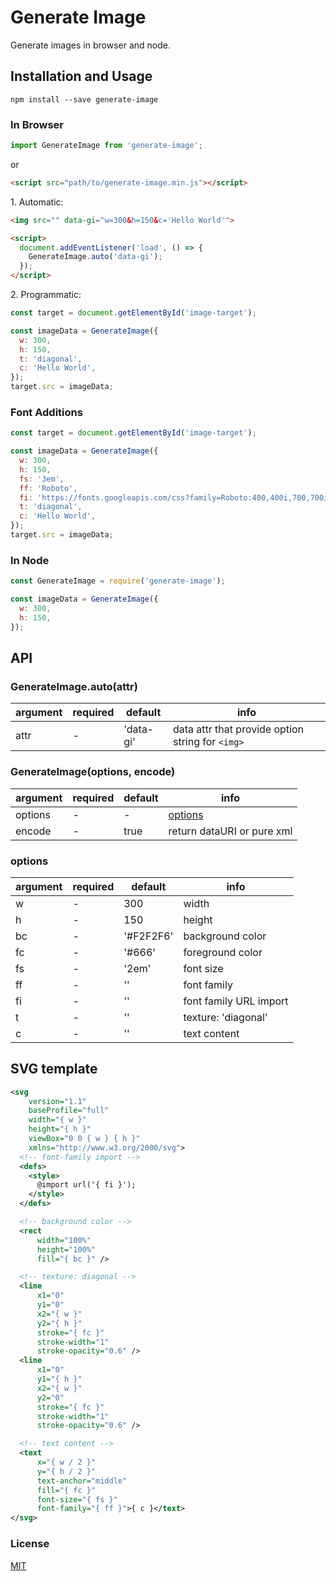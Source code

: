 # Generate Image

Generate images in browser and node.

## Installation and Usage

```
npm install --save generate-image
```

### In Browser

```js
import GenerateImage from 'generate-image';
```

or

```html
<script src="path/to/generate-image.min.js"></script>
```

1\. Automatic:

```html
<img src="" data-gi="w=300&h=150&c='Hello World'">

<script>
  document.addEventListener('load', () => {
    GenerateImage.auto('data-gi');
  });
</script>
```

2\. Programmatic:

```js
const target = document.getElementById('image-target');

const imageData = GenerateImage({
  w: 300,
  h: 150,
  t: 'diagonal',
  c: 'Hello World',
});
target.src = imageData;
```

### Font Additions
```js
const target = document.getElementById('image-target');

const imageData = GenerateImage({
  w: 300,
  h: 150,
  fs: '3em',
  ff: 'Roboto',
  fi: 'https://fonts.googleapis.com/css?family=Roboto:400,400i,700,700i',
  t: 'diagonal',
  c: 'Hello World',
});
target.src = imageData;
```

### In Node

```js
const GenerateImage = require('generate-image');

const imageData = GenerateImage({
  w: 300,
  h: 150,
});
```

## API

### GenerateImage.auto(attr)

| argument | required | default | info |
|----------|----------|---------|------|
| attr     | -        | 'data-gi' | data attr that provide option string for `<img>` |

### GenerateImage(options, encode)

| argument | required | default | info |
|----------|----------|---------|------|
| options  | -        | -       | [options](#options) |
| encode   | -        | true    | return dataURI or pure xml |

### options

| argument | required | default | info |
|----------|----------|---------|------|
| w        | -        | 300     | width |
| h        | -        | 150     | height |
| bc       | -        | '#F2F2F6' | background color |
| fc       | -        | '#666'  | foreground color |
| fs       | -        | '2em'  | font size |
| ff       | -        | ''  | font family |
| fi       | -        | ''  | font family URL import |
| t        | -        | ''      | texture: 'diagonal' |
| c        | -        | ''      | text content |

## SVG template

```xml
<svg
    version="1.1"
    baseProfile="full"
    width="{ w }"
    height="{ h }"
    viewBox="0 0 { w } { h }"
    xmlns="http://www.w3.org/2000/svg">
  <!-- font-family import -->
  <defs>
    <style>
      @import url('{ fi }');
    </style>
  </defs>

  <!-- background color -->
  <rect
      width="100%"
      height="100%"
      fill="{ bc }" />

  <!-- texture: diagonal -->
  <line
      x1="0"
      y1="0"
      x2="{ w }"
      y2="{ h }"
      stroke="{ fc }"
      stroke-width="1"
      stroke-opacity="0.6" />
  <line
      x1="0"
      y1="{ h }"
      x2="{ w }"
      y2="0"
      stroke="{ fc }"
      stroke-width="1"
      stroke-opacity="0.6" />

  <!-- text content -->
  <text
      x="{ w / 2 }"
      y="{ h / 2 }"
      text-anchor="middle"
      fill="{ fc }"
      font-size="{ fs }"
      font-family="{ ff }">{ c }</text>
</svg>
```

### License

[MIT](./LICENSE)
